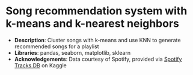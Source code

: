 # Song recommendation system with k-means and k-nearest neighbors

- **Description**: Cluster songs with k-means and use KNN to generate recommended songs for a playlist
- **Libraries**: pandas, seaborn, matplotlib, sklearn
- **Acknowledgements**: Data courtesy of Spotify, provided via [Spotify Tracks DB](https://www.kaggle.com/datasets/zaheenhamidani/ultimate-spotify-tracks-db/data) on Kaggle
